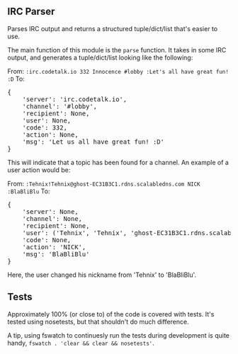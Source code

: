 ## IRC Parser ##

Parses IRC output and returns a structured tuple/dict/list that's easier to use.

The main function of this module is the `parse` function. It takes in some
IRC output, and generates a tuple/dict/list looking like the following:

From: `:irc.codetalk.io 332 Innocence #lobby :Let's all have great fun! :D`
To: 
<pre>{
    'server': 'irc.codetalk.io',
    'channel': '#lobby',
    'recipient': None,
    'user': None,
    'code': 332,
    'action': None,
    'msg': 'Let us all have great fun! :D'
}</pre>

This will indicate that a topic has been found for a channel. An example of 
a user action would be:

From: `:Tehnix!Tehnix@ghost-EC31B3C1.rdns.scalabledns.com NICK :BlaBliBlu`
To: 
<pre>{
    'server': None,
    'channel': None,
    'recipient': None,
    'user': ('Tehnix', 'Tehnix', 'ghost-EC31B3C1.rdns.scalabledns.com'),
    'code': None,
    'action': 'NICK',
    'msg': 'BlaBliBlu'
}</pre>

Here, the user changed his nickname from 'Tehnix' to 'BlaBliBlu'.

## Tests ##
Approximately 100% (or close to) of the code is covered with tests. It's tested using nosetests, but that shouldn't do much difference.

A tip, using fswatch to continuesly run the tests during development is quite handy, `fswatch . 'clear && clear && nosetests'`.